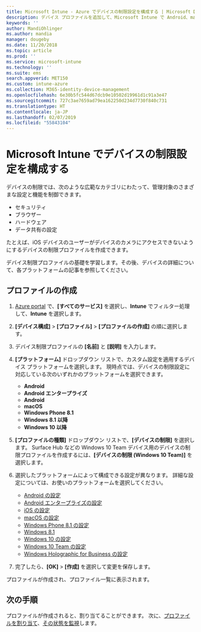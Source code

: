```yaml
---
title: Microsoft Intune - Azure でデバイスの制限設定を構成する | Microsoft Docs
description: デバイス プロファイルを追加して、Microsoft Intune で Android、macOS、iOS、Windows Phone、Windows 10 の各デバイスの機能を制限します
keywords: ''
author: MandiOhlinger
ms.author: mandia
manager: dougeby
ms.date: 11/20/2018
ms.topic: article
ms.prod: ''
ms.service: microsoft-intune
ms.technology: ''
ms.suite: ems
search.appverid: MET150
ms.custom: intune-azure
ms.collection: M365-identity-device-management
ms.openlocfilehash: 6e30b5fc544d67dcb9e10502d19961d1c91a3e47
ms.sourcegitcommit: 727c3ae7659ad79ea162250d234d7730f840c731
ms.translationtype: HT
ms.contentlocale: ja-JP
ms.lasthandoff: 02/07/2019
ms.locfileid: "55843104"
---
```

# <a name="configure-device-restriction-settings-in-microsoft-intune"></a>Microsoft Intune でデバイスの制限設定を構成する

デバイスの制限では、次のような広範なカテゴリにわたって、管理対象のさまざまな設定と機能を制御できます。
- セキュリティ
- ブラウザー
- ハードウェア
- データ共有の設定

たとえば、iOS デバイスのユーザーがデバイスのカメラにアクセスできないようにするデバイスの制限プロファイルを作成できます。

デバイス制限プロファイルの基礎を学習します。その後、デバイスの詳細について、各プラットフォームの記事を参照してください。

## <a name="create-the-profile"></a>プロファイルの作成

1. [Azure portal](https://portal.azure.com) で、**[すべてのサービス]** を選択し、**Intune** でフィルター処理して、**Intune** を選択します。
2. **[デバイス構成]** > **[プロファイル]** > **[プロファイルの作成]** の順に選択します。
3. デバイス制限プロファイルの **[名前]** と **[説明]** を入力します。
4. **[プラットフォーム]** ドロップダウン リストで、カスタム設定を適用するデバイス プラットフォームを選択します。 現時点では、デバイスの制限設定に対応している次のいずれかのプラットフォームを選択できます。

    - **Android**
    - **Android エンタープライズ**
    - **Android**
    - **macOS**
    - **Windows Phone 8.1**
    - **Windows 8.1 以降**
    - **Windows 10 以降**

5. **[プロファイルの種類]** ドロップダウン リストで、**[デバイスの制限]** を選択します。 Surface Hub などの Windows 10 Team デバイス用のデバイスの制限プロファイルを作成するには、**[デバイスの制限 (Windows 10 Team)]** を選択します。
6. 選択したプラットフォームによって構成できる設定が異なります。 詳細な設定については、お使いのプラットフォームを選択してください。

    - [Android の設定](device-restrictions-android.md)
    - [Android エンタープライズの設定](device-restrictions-android-for-work.md)
    - [iOS の設定](device-restrictions-ios.md)
    - [macOS の設定](device-restrictions-macos.md)
    - [Windows Phone 8.1 の設定](device-restrictions-windows-phone-8-1.md)
    - [Windows 8.1](device-restrictions-windows-8-1.md)
    - [Windows 10 の設定](device-restrictions-windows-10.md)
    - [Windows 10 Team の設定](device-restrictions-windows-10-teams.md)
    - [Windows Holographic for Business の設定](device-restrictions-windows-holographic.md)

7. 完了したら、**[OK]** > **[作成]** を選択して変更を保存します。

プロファイルが作成され、プロファイル一覧に表示されます。

## <a name="next-steps"></a>次の手順

プロファイルが作成されると、割り当てることができます。 次に、[プロファイルを割り当て](device-profile-assign.md)、[その状態を監視](device-profile-monitor.md)します。

<!--  Removing image as part of design review; retaining source until we known the disposition.

## Example of device restriction settings

In this high-level example, you'll create a device restriction policy that blocks the use of the built-in camera app on Android devices.

![How to disable the camera on Android devices](./media/disable-android-camera.png)

-->
